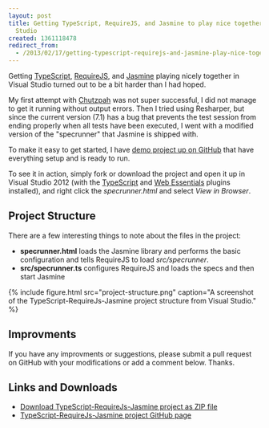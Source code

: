 ```yaml
---
layout: post
title: Getting TypeScript, RequireJS, and Jasmine to play nice together in Visual
  Studio
created: 1361118478
redirect_from:
  - /2013/02/17/getting-typescript-requirejs-and-jasmine-play-nice-together-visual-studio/
---
```

Getting [TypeScript](http://www.typescriptlang.org/), [RequireJS](http://requirejs.org/), and [Jasmine](http://pivotal.github.com/jasmine/) playing nicely together in Visual Studio turned out to be a bit harder than I had hoped.

<!--break-->

My first attempt with [Chutzpah](http://visualstudiogallery.msdn.microsoft.com/71a4e9bd-f660-448f-bd92-f5a65d39b7f0) was not super successful, I did not manage to get it running without output errors. Then I tried using Resharper, but since the current version (7.1) has a bug that prevents the test session from ending properly when all tests have been executed, I went with a modified version of the "specrunner" that Jasmine is shipped with.

To make it easy to get started, I have [demo project up on GitHub](https://github.com/egil/TypeScript-RequireJs-Jasmine) that have everything setup and is ready to run.

To see it in action, simply fork or download the project and open it up in Visual Studio 2012 (with the [TypeScript](http://www.microsoft.com/en-us/download/details.aspx?id=34790) and [Web Essentials](http://visualstudiogallery.msdn.microsoft.com/07d54d12-7133-4e15-becb-6f451ea3bea6) plugins installed), and right click the *specrunner.html* and select *View in Browser*.

## Project Structure
There are a few interesting things to note about the files in the project:

- **specrunner.html** loads the Jasmine library and performs the basic configuration and tells RequireJS to load *src/specrunner*.
- **src/specrunner.ts** configures RequireJS and loads the specs and then start Jasmine

{% include figure.html src="project-structure.png" caption="A screenshot of the TypeScript-RequireJs-Jasmine project structure from Visual Studio." %}

## Improvments
If you have any improvments or suggestions, please submit a pull request on GitHub with your modifications or add a comment below. Thanks.

## Links and Downloads
- [Download TypeScript-RequireJs-Jasmine project as ZIP file](https://github.com/egil/TypeScript-RequireJs-Jasmine/archive/master.zip)
- [TypeScript-RequireJs-Jasmine project GitHub page](https://github.com/egil/TypeScript-RequireJs-Jasmine)
